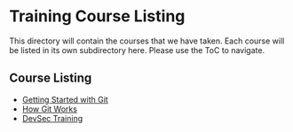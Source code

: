 # Training Course Listing <!-- omit in toc -->

This directory will contain the courses that we have taken.  Each course will be listed in its own subdirectory here.  Please use the ToC to navigate.

## Course Listing

- [Getting Started with Git](Pluralsight/Getting%20Started%20with%20Git/README.MD)
- [How Git Works](Pluralsight/How%20Git%20Works/README.MD)
- [DevSec Training](Instructor%20Led/README.MD)
